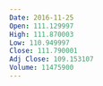```yaml
---
Date: 2016-11-25
Open: 111.129997
High: 111.870003
Low: 110.949997
Close: 111.790001
Adj Close: 109.153107
Volume: 11475900
---
```

